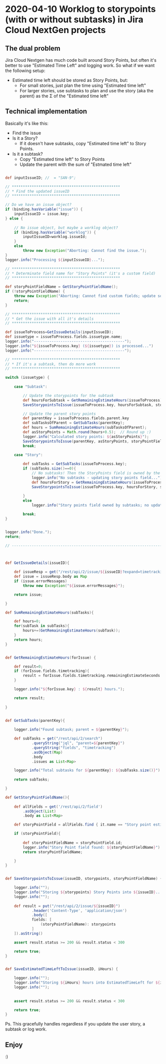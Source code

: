 # 2020-04-10 Worklog to storypoints (with or without subtasks) in Jira Cloud NextGen projects

## The dual problem

Jira Cloud Nextgen has much code built around Story Points, but often it's better to use "Estimated Time Left" and logging work. So what if we want the following setup:

* Estimated time left should be stored as Story Points, but:
  * For small stories, just plan the time using "Estimated time left"
  * For larger stories, use subtasks to plan and use the story (aka the parent) as the Σ of the "Estimated time left"

## Technical implementation

Basically it's like this:

* Find the issue
* Is it a Story?
  * If it doesn't have subtasks, copy "Estimated time left" to Story Points.
* Is it a subtask?
  * Copy "Estimated time left" to Story Points
  * Update the parent with the sum of "Estmated time left"

```groovy

def inputIssueID; //  = "SAN-9";

// *************************************************
// * Find the updated issueID
// *************************************************

// Do we have an issue object?
if (binding.hasVariable("issue")) {
	inputIssueID = issue.key;
} else {
	
	// No issue object, but maybe a worklog object?
	if (binding.hasVariable("worklog")) {
		inputIssueID=worklog.issueId;
	}
	else
	    throw new Exception("Aborting: Cannot find the issue.");
}
logger.info("Processing ${inputIssueID}...");

// *************************************************
// * Determinate field name for "Story Points" (it's a custom field)
// *************************************************

def storyPointFieldName = GetStoryPointFieldName();
if (!storyPointFieldName) {
    throw new Exception("Aborting: Cannot find custom fields; update source code to match the name of the Story Point field.")
    return;
}

// *************************************************
// * Get the issue with all it's details
// *************************************************

def issueToProcess=GetIssueDetails(inputIssueID);
def issuetype = issueToProcess.fields.issuetype.name;
logger.info("-----------------------------------------");
logger.info("${issueToProcess.key} (${issuetype}) is processed...")
logger.info("-----------------------------------------");

// *************************************************
// * If it's a subtask, then do more work
// *************************************************

switch (issuetype) {
    
    case "Subtask":

        // Update the storypoints for the subtask
        def hoursForSubtask = GetRemainingEstimateHours(issueToProcess);
        SaveStorypointsToIssue(issueToProcess.key, hoursForSubtask, storyPointFieldName);

        // Update the parent story points
        def parentKey = issueToProcess.fields.parent.key
        def subTasksOfParent = GetSubTasks(parentKey);
        def hours = SumRemainingEstimateHours(subTasksOfParent);
        def asStoryPoints = Math.round(hours+0.5);  // Round up :)
        logger.info("Calculated story points: ${asStoryPoints}");
        SaveStorypointsToIssue(parentKey, asStoryPoints, storyPointFieldName);
        break;    
    
    case "Story":

        def subTasks = GetSubTasks(issueToProcess.key);
        if (subTasks.size()==0){
            // No subtasks! Then the StoryPoints field is owned by the Story itself
            logger.info("No subtasks - updating story points field...");
            def hoursForStory = GetRemainingEstimateHours(issueToProcess);
            SaveStorypointsToIssue(issueToProcess.key, hoursForStory, storyPointFieldName);
            
        }
        else
            logger.info("Story points field owned by subtasks; no update done.");

        break;
}


logger.info("Done.");
return;

// -------------------------------------------------------------------------------



def GetIssueDetails(issueID){

    def issueResp = get("/rest/api/2/issue/${issueID}?expand=timetracking").asObject(Map)
    def issue = issueResp.body as Map
    if (issue.errorMessages)
        throw new Exception("${issue.errorMessages}");

    return issue;

}

def SumRemainingEstimateHours(subTasks){

    def hours=0;
    for(subTask in subTasks){
        hours+=(GetRemainingEstimateHours(subTask));
    }
    return hours;
}


def GetRemainingEstimateHours(forIssue) {

    def result=0;
    if (forIssue.fields.timetracking){
        result = forIssue.fields.timetracking.remainingEstimateSeconds.div(60).div(60);
    }

    logger.info("${forIssue.key} : ${result} hours.");   

    return result;
     
}


def GetSubTasks(parentKey){
    
    logger.info("Found subtask; parent = ${parentKey}");

    def subTasks = get("/rest/api/2/search")
            .queryString("jql", "parent=${parentKey}")
            .queryString("fields", "timetracking")
            .asObject(Map)
            .body
            .issues as List<Map>

    logger.info("Total subtasks for ${parentKey}: ${subTasks.size()}")
    
    return subTasks;

}

def GetStoryPointFieldName(){
    
    def allFields = get('/rest/api/2/field')
        .asObject(List)
        .body as List<Map>

    def storyPointField = allFields.find { it.name == "Story point estimate" };

    if (storyPointField){
    
        def storyPointFieldName = storyPointField.id;
        logger.info("Story Point field found: ${storyPointFieldName}")
        return storyPointFieldName;

    }
}


def SaveStorypointsToIssue(issueID, storypoints, storyPointFieldName) {

    logger.info("");
    logger.info("Storing ${storypoints} Story Points into ${issueID}...");    
    logger.info("");
    
    def result = put("/rest/api/2/issue/${issueID}")
            .header('Content-Type', 'application/json')
            .body([
            fields: [
                (storyPointFieldName): storypoints
            ]
    ]).asString()

    assert result.status >= 200 && result.status < 300

    return true;
}


def SaveEstimatedTimeLeftToIssue(issueID, iHours) {

    logger.info("");
    logger.info("Storing ${iHours} hours into EstimatedTimeLeft for ${issueID}...");    
    logger.info("");
    
  
    assert result.status >= 200 && result.status < 300

    return true;
}


```

Ps. This gracefully handles regardless if you update the user story, a subtask or log work.

## Enjoy

:)
